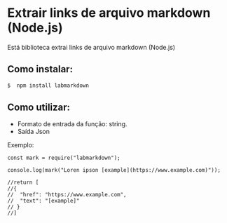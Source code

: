 # Extrair links de arquivo markdown (Node.js)

Está biblioteca extrai links de arquivo markdown (Node.js)

## Como instalar:

```zsh
$  npm install labmarkdown
```

## Como utilizar:
* Formato de entrada da função: string.
* Saída Json


Exemplo:

```node
const mark = require("labmarkdown");

console.log(mark("Loren ipson [example](https://www.example.com)"));

//return [
//{
//  "href": "https://www.example.com",
//  "text": "[example]"
// }
//]

```
